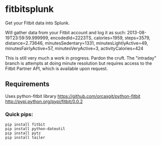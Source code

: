 fitbitsplunk
============

Get your Fitbit data into Splunk.

Will gather data from your Fitbit account and log it as such:
    2013-08-19T23:59:59.999999, encodedId=2223TS, calories=1959, steps=3579, distance=2.73646, minutesSedentary=1331, minutesLightlyActive=49, minutesFairlyActive=57, minutesVeryActive=3, activityCalories=424

This is still very much a work in progress. Pardon the cruft. The "intraday"
branch is attempts at doing minute resolution but requires access to the
Fitbit Partner API, which is available upon request.

Requirements
-------------
Uses python-fitbit library
https://github.com/orcasgit/python-fitbit
http://pypi.python.org/pypi/fitbit/0.0.2


### Quick pips:
    pip install fitbit
    pip install python-dateutil
    pip install pytz
    pip install tailer
